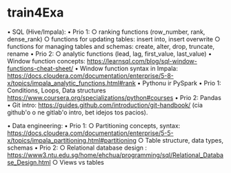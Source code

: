 # train4Exa
<!--  -->
• SQL (Hive/Impala):
	• Prio 1: 
		○ ranking functions (row_number, rank, dense_rank)
		○ functions for updating tables: insert into,  insert overwrite
		○ functions for managing tables and schemas: create, alter, drop, truncate, rename
	• Prio 2: 
		○ analytic functions (lead, lag, first_value, last_value)
	• Window function concepts: https://learnsql.com/blog/sql-window-functions-cheat-sheet/
	• Window function syntax in Impala: https://docs.cloudera.com/documentation/enterprise/5-8-x/topics/impala_analytic_functions.html#rank
• Pythonu ir PySpark
	• Prio 1: Conditions, Loops, Data structures  https://www.coursera.org/specializations/python#courses
	• Prio 2: Pandas
• Git intro: https://guides.github.com/introduction/git-handbook/ (cia github'o o ne gitlab'o intro, bet idejos tos pacios).

• Data engineering:
	• Prio 1: 
		○ Partitioning concepts, syntax: https://docs.cloudera.com/documentation/enterprise/5-5-x/topics/impala_partitioning.html#partitioning
		○ Table structure, data types, schemas
	• Prio 2: 
		○ Relational database design : https://www3.ntu.edu.sg/home/ehchua/programming/sql/Relational_Database_Design.html
		○ Views vs tables
<!--  -->
